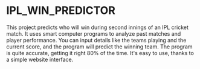 # IPL_WIN_PREDICTOR
This project predicts who will win during second innings of an IPL cricket match. It uses smart computer programs to analyze past matches and player performance. You can input details like the teams playing and the current score, and the program will predict the winning team. The program is quite accurate, getting it right 80% of the time. It's easy to use, thanks to a simple website interface.
